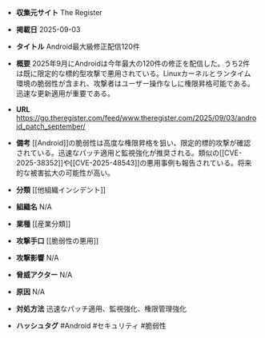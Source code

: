 - **収集元サイト**
The Register

- **掲載日**
2025-09-03

- **タイトル**
Android最大級修正配信120件

- **概要**
2025年9月にAndroidは今年最大の120件の修正を配信した。うち2件は既に限定的な標的型攻撃で悪用されている。Linuxカーネルとランタイム環境の脆弱性が含まれ、攻撃者はユーザー操作なしに権限昇格可能である。迅速な更新適用が重要である。

- **URL**
https://go.theregister.com/feed/www.theregister.com/2025/09/03/android_patch_september/

- **備考**
[[Android]]の脆弱性は高度な権限昇格を狙い、限定的標的攻撃が確認されている。迅速なパッチ適用と監視強化が推奨される。類似の[[CVE-2025-38352]]や[[CVE-2025-48543]]の悪用事例も報告されている。将来的な被害拡大の可能性が高い。

- **分類**
[[他組織インシデント]]

- **組織名**
N/A

- **業種**
[[産業分類]]

- **攻撃手口**
[[脆弱性の悪用]]

- **攻撃影響**
N/A

- **脅威アクター**
N/A

- **原因**
N/A

- **対処方法**
迅速なパッチ適用、監視強化、権限管理強化

- **ハッシュタグ**
#Android #セキュリティ #脆弱性
